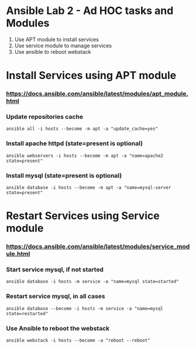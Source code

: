 # Ansible Lab 2 - Ad HOC tasks and Modules

1. Use APT module to install services
2. Use service module to manage services
3. Use ansible to reboot webstack

# Install Services using APT module
### https://docs.ansible.com/ansible/latest/modules/apt_module.html

### Update repositories cache
``` shell
ansible all -i hosts --become -m apt -a "update_cache=yes"
```
### Install apache httpd  (state=present is optional)
``` shell
ansible webservers -i hosts --become -m apt -a "name=apache2 state=present"
```
### Install mysql (state=present is optional)
``` shell
ansible database -i hosts --become -m apt -a "name=mysql-server state=present"
```

# Restart Services using Service module
### https://docs.ansible.com/ansible/latest/modules/service_module.html

### Start service mysql, if not started
``` shell
ansible database -i hosts -m service -a "name=mysql state=started"
 ```
### Restart service mysql, in all cases
``` shell
ansible database --become -i hosts -m service -a "name=mysql state=restarted"
 ```
### Use Ansible to reboot the webstack
``` shell
ansible webstack -i hosts --become -a "reboot --reboot"
 ```
